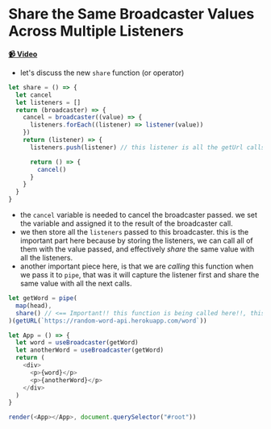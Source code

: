 # Share the Same Broadcaster Values Across Multiple Listeners

**[📹 Video](https://egghead.io/lessons/egghead-share-the-same-broadcaster-values-across-multiple-listeners)**

- let's discuss the new `share` function (or operator)

```js
let share = () => {
  let cancel
  let listeners = []
  return (broadcaster) => {
    cancel = broadcaster((value) => {
      listeners.forEach((listener) => listener(value))
    })
    return (listener) => {
      listeners.push(listener) // this listener is all the getUrl calls. Because we are calling it twice (one for `word` & another one for `anotherWord`) that's why we needed our `share` operator

      return () => {
        cancel()
      }
    }
  }
}
```

- the `cancel` variable is needed to cancel the broadcaster passed. we set the variable and assigned it to the result of the broadcaster call.
- we then store all the `listeners` passed to this broadcaster. this is the important part here because by storing the listeners, we can call all of them with the value passed, and effectively _share_ the same value with all the listeners.
- another important piece here, is that we are _calling_ this function when we pass it to `pipe`, that was it will capture the listener first and share the same value with all the next calls.

```js
let getWord = pipe(
  map(head),
  share() // <== Important!! this function is being called here!!, this is needed to capture the value from `getURL`, store it and share it!
)(getURL(`https://random-word-api.herokuapp.com/word`))

let App = () => {
  let word = useBroadcaster(getWord)
  let anotherWord = useBroadcaster(getWord)
  return (
    <div>
      <p>{word}</p>
      <p>{anotherWord}</p>
    </div>
  )
}

render(<App></App>, document.querySelector("#root"))
```

